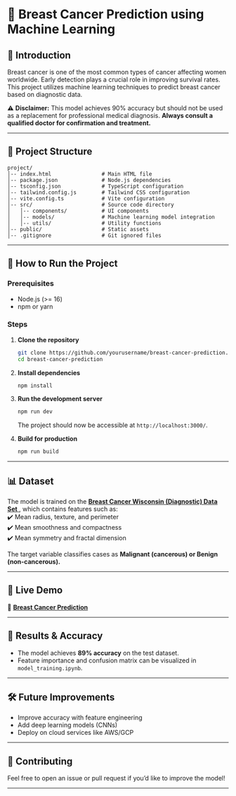 
# 📌 Breast Cancer Prediction using Machine Learning  

## 📖 Introduction  
Breast cancer is one of the most common types of cancer affecting women worldwide. Early detection plays a crucial role in improving survival rates. This project utilizes machine learning techniques to predict breast cancer based on diagnostic data.  

⚠ **Disclaimer:** This model achieves 90% accuracy but should not be used as a replacement for professional medical diagnosis. **Always consult a qualified doctor for confirmation and treatment.**  

---

## 📂 Project Structure
```
project/
│-- index.html                # Main HTML file
│-- package.json              # Node.js dependencies
│-- tsconfig.json             # TypeScript configuration
│-- tailwind.config.js        # Tailwind CSS configuration
│-- vite.config.ts            # Vite configuration
│-- src/                      # Source code directory
│   │-- components/           # UI components
│   │-- models/               # Machine learning model integration
│   │-- utils/                # Utility functions
│-- public/                   # Static assets
│-- .gitignore                # Git ignored files
```

---

## 🚀 How to Run the Project

### Prerequisites
- Node.js (>= 16)
- npm or yarn

### Steps
1. **Clone the repository**
   ```sh
   git clone https://github.com/yourusername/breast-cancer-prediction.git
   cd breast-cancer-prediction
   ```

2. **Install dependencies**
   ```sh
   npm install
   ```

3. **Run the development server**
   ```sh
   npm run dev
   ```
   The project should now be accessible at `http://localhost:3000/`.

4. **Build for production**
   ```sh
   npm run build
   ```

---

## 📊 Dataset  
The model is trained on the <a href="https://www.kaggle.com/datasets/uciml/breast-cancer-wisconsin-data"> **Breast Cancer Wisconsin (Diagnostic) Data Set** </a>, which contains features such as:  
✔️ Mean radius, texture, and perimeter  
✔️ Mean smoothness and compactness  
✔️ Mean symmetry and fractal dimension  

The target variable classifies cases as **Malignant (cancerous) or Benign (non-cancerous).**  

---


## 🎯 Live Demo  
🔗 <a href="https://quiet-trifle-2aeec0.netlify.app/">**Breast Cancer Prediction**</a>

---

## 🎯 Results & Accuracy  
- The model achieves **89% accuracy** on the test dataset.  
- Feature importance and confusion matrix can be visualized in `model_training.ipynb`.  

---

## 🛠️ Future Improvements  
- Improve accuracy with feature engineering  
- Add deep learning models (CNNs)  
- Deploy on cloud services like AWS/GCP  

---

## 🤝 Contributing  
Feel free to open an issue or pull request if you’d like to improve the model!  

---
